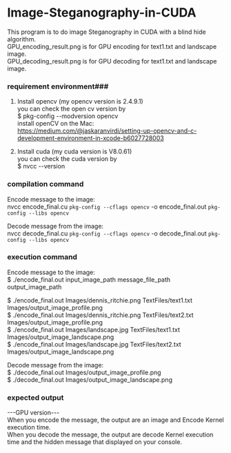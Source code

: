 # Image-Steganography-in-CUDA  
This program is to do image Steganography in CUDA with a blind hide algorithm.  
GPU_encoding_result.png is for GPU encoding for text1.txt and landscape image.  
GPU_decoding_result.png is for GPU decoding for text1.txt and landscape image.  
### requirement environment###   
1. Install opencv (my opencv version is 2.4.9.1)  
you can check the open cv version by   
$ pkg-config --modversion opencv  
install openCV on the Mac:  
https://medium.com/@jaskaranvirdi/setting-up-opencv-and-c-development-environment-in-xcode-b6027728003  

2. Install cuda (my cuda version is V8.0.61)  
you can check the cuda version by   
$ nvcc --version  

### compilation command ###  

Encode message to the image:  
nvcc encode_final.cu `pkg-config --cflags opencv` -o encode_final.out `pkg-config --libs opencv`  

Decode message from the image:  
nvcc decode_final.cu `pkg-config --cflags opencv` -o decode_final.out `pkg-config --libs opencv`  


### execution command ###  
   
  Encode message to the image:  
  $ ./encode_final.out input_image_path message_file_path output_image_path  

  $ ./encode_final.out Images/dennis_ritchie.png TextFiles/text1.txt Images/output_image_profile.png  
  $ ./encode_final.out Images/dennis_ritchie.png TextFiles/text2.txt Images/output_image_profile.png  
  $ ./encode_final.out Images/landscape.jpg TextFiles/text1.txt Images/output_image_landscape.png   
  $ ./encode_final.out Images/landscape.jpg TextFiles/text2.txt Images/output_image_landscape.png  
   
  Decode message from the image:  
  $ ./decode_final.out Images/output_image_profile.png  
  $ ./decode_final.out Images/output_image_landscape.png  
 

### expected output ###  
---GPU version---  
 When you encode the message, the output are an image and Encode Kernel execution time.  
 When you decode the message, the output are decode Kernel execution time and the hidden message that displayed on your console.  

